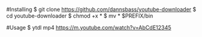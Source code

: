 #Installing
$ git clone https://github.com/dannsbass/youtube-downloader
$ cd youtube-downloader
$ chmod +x *
$ mv * $PREFIX/bin

#Usage
$ ytdl mp4 https://m.youtube.com/watch?v=AbCdE12345
